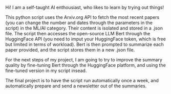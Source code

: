 Hi! I am a self-taught AI enthousiast, who likes to learn by trying out things!

This python script uses the Arxiv.org API to fetch the most recent papers (you can change the number and dates through the parameters in the script) in the ML/AI category.
Their content is isolated and stored in a .json file.
The script then accesses the open-source LLM Bert through the HuggingFace API (you need to imput your HuggingFace token, which is free but limited in terms of workload).
Bert is then prompted to summarize each paper provided, and the script stores them in a new .json file.

For the next steps of my project, I am going to try to improve the summary quality by fine-tuning Bert through the HuggingFace platform, 
and using the fine-tuned version in my script insead. 

The final project is to have the script run automatically once a week, and automatically prepare and send a newsletter out of the summaries.  
